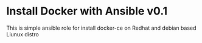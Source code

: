 # Install Docker with Ansible v0.1

This is simple ansible role for install docker-ce on Redhat and debian based Liunux distro
